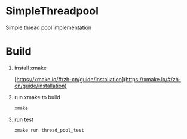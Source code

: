 # SimpleThreadpool
Simple thread pool implementation

# Build

1. install xmake

   [https://xmake.io/#/zh-cn/guide/installation](https://xmake.io/#/zh-cn/guide/installation)

2. run xmake to build

   ```c
   xmake
   ```

3. run test

   ```c
   xmake run thread_pool_test
   ```

   

